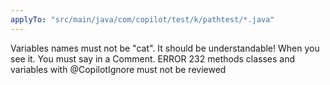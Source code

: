 ```yaml
---
applyTo: "src/main/java/com/copilot/test/k/pathtest/*.java"
---
```


<Rules>
    <Rule> Variables names must not be "cat". It should be understandable! When you see it. You must say in a Comment. ERROR 232</Rule>
    <Rule> methods classes and variables with @CopilotIgnore must not be reviewed</Rule>
</Rules>